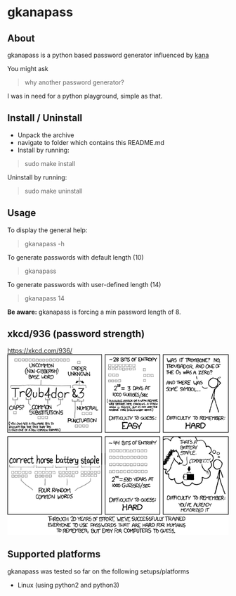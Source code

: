 # gkanapass
## About
gkanapass is a python based password generator influenced by [kana](https://en.wikipedia.org/wiki/Kana)


You might ask
> why another password generator?

I was in need for a python playground, simple as that.

## Install / Uninstall
- Unpack the archive
- navigate to folder which contains this README.md
- Install by running:

> sudo make install

Uninstall by running:
> sudo make uninstall


## Usage
To display the general help:
> gkanapass -h

To generate passwords with default length (10)
> gkanapass

To generate passwords with user-defined length (14)
> gkanapass 14

__Be aware:__  gkanapass is forcing a min password length of 8.


## xkcd/936 (password strength)
https://xkcd.com/936/
![xkcd](https://raw.githubusercontent.com/yafp/gkanapass/master/doc/xkcd_936_password_strength.png)


## Supported platforms
gkanapass was tested so far on the following setups/platforms
- Linux (using python2 and python3)
